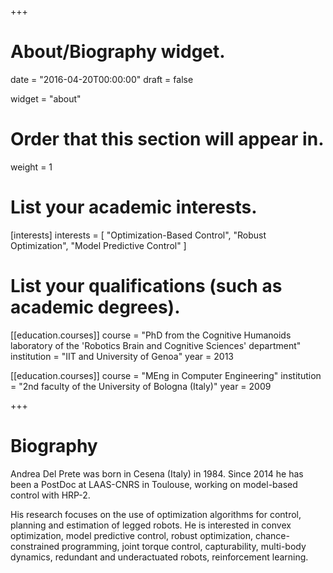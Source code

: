 +++
# About/Biography widget.

date = "2016-04-20T00:00:00"
draft = false

widget = "about"

# Order that this section will appear in.
weight = 1

# List your academic interests.
[interests]
  interests = [
    "Optimization-Based Control",
    "Robust Optimization",
    "Model Predictive Control"
  ]

# List your qualifications (such as academic degrees).
[[education.courses]]
  course = "PhD from the Cognitive Humanoids laboratory of the 'Robotics Brain and Cognitive Sciences' department"
  institution = "IIT and University of Genoa"
  year = 2013

[[education.courses]]
  course = "MEng in Computer Engineering"
  institution = "2nd faculty of the University of Bologna (Italy)"
  year = 2009
 
+++

# Biography

Andrea Del Prete was born in Cesena (Italy) in 1984. Since 2014 he has been a PostDoc at LAAS-CNRS in Toulouse, working on model-based control with HRP-2. 

His research focuses on the use of optimization algorithms for control, planning and estimation of legged robots. He is interested in convex optimization, model predictive control, robust optimization, chance-constrained programming, joint torque control, capturability, multi-body dynamics, redundant and underactuated robots, reinforcement learning. 
